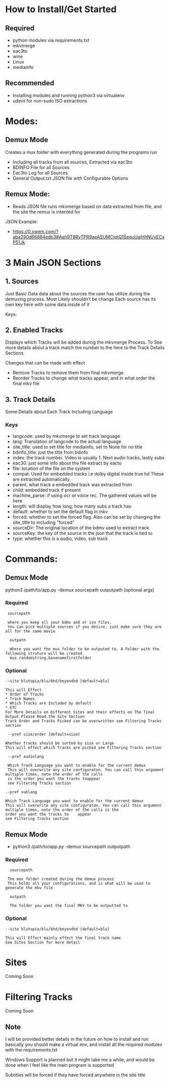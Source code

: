 # **How to Install/Get Started** 

## Required
  * python modules via requirements.txt 
  * mkvmerge
  * eac3to
  * wine
  * Linux
  * mediainfo

## Recommended

* Installing modules and running python3 via virtualenv
* udevil for non-sudo ISO extractions

# Modes: 

## Demux Mode

Creates a mux folder with everything generated during the programs run
* Including all tracks from all sources, Extracted via eac3to
* BDINFO File for all Sources
* Eac3to Log for all Sources
* General Output.txt JSON file with Configurable Options

## Remux Mode: 

* Reads JSON file runs mkvmerge based on data extracted from file, and the site the remux is intented for

JSON Example: 
*  https://0.xwem.com/?aba290d66884edb3#Aah9T8RyTPR9aeASUMCjqtQ1SequUajHhNUvECxP51Jk

# 3 Main JSON Sections

## 1. Sources

Just Basic Data data about the sources the user has utilize during the demuxing process. Most Likely shouldn’t be change
Each source has its own key here with some data inside of it

Keys:



## 2. Enabled Tracks

Displays which Tracks will be added during the mkvmerge Process. To See more details about a track match the number to the here to the Track Details Sections.

Changes that can be made with effect
* Remove Tracks to remove them from final mkvmerge
* Reorder Tracks to change what tracks appear, and in what order the final mkv file

## 3. Track Details


Some Details about Each Track
Including Language

### Keys
* langcode: used by mkvmerge to set track language
* lang: Translation of langcode to the actual language
* site_title: used to set title for mediainfo, set to None for no title
* bdinfo_title: just the title from bdinfo
* index: the track number. Video is usually 1. Next audio tracks, lastly subs
* eac30: just some info about the file extract by eacto
* file: location of the file on the system
* compat: Used for embedded tracks i.e dolby digital inside true hd
These are extracted automatically.
* parent: what track a embedded track was extracted from
* child: embedded track if present
* machine_parse: if using ocr or voice rec. The gathered values will be here
* length: will display how long, how many subs a track has
* default: whether to set the default flag in mkv
* forced: whether to set the forced flag. Also can be set by changing the site_title to including "forced" 
* sourceDir: The original location of the bdmv used to extract track
* sourceKey: the key of the source in the json that the track is tied to
* type: whether this is a audio, video, sub track
   

# Commands:

## Demux Mode
python3 /path/to/app.py -demux sourcepath outputpath [optional args]

### Required

```
 sourcepath 
 
 where you keep all your bdmv and or iso files.
 You can pick multiple sources if you desire, just make sure they are all for the same movie
```


```
  outpath
 
  Where you want the mux folder to be outputed to. A Folder with the following struture will be created
  mux.randomstring.basenamefirstfolder
```


### Optional

```
--site blutopia/blu/bhd/beyondhd [default=blu]

This will Effect
* Order of Tracks
* Track Names
* Which Tracks are Included by default
* ETC
For More Details on Different Sites and their effects on The final Output Please Read the Site Section
Track Order and Tracks Picked can be overwritten see Filtering Tracks section
```

```
 --pref size/order [default=size]
 
Whether tracks should be sorted by size or Large
This will effect which Tracks are picked see Filtering Tracks section
```


```
 --pref audiolang 
 
 Which Track Language you want to enable for the current demux
 This will overwrite any site configuraton. You can call this argument multiple times, note the order of the calls 
 is the order you want the tracks toappear
 see Filtering Tracks section
```
 
 ```
 --pref sublang 
 
 Which Track Language you want to enable for the current demux
 This will overwrite any site configuraton. You can call this argument multiple times, note the order of the calls is the 
 order you want the tracks to    appear
see Filtering Tracks section
```
 



## Remux Mode

* python3 /path/to/app.py -demux sourcepath outputpath

### Required
```
  sourcepath 
 
 The mux folder created during the demux process
 This holds all your configurations, and is what will be used to generate the mkv file
```


```
  outpath
  
  The folder you want the final MKV to be outputted to
```
### Optional

```
--site blutopia/blu/bhd/beyondhd [default=blu]

This will Effect mainly effect the final track name
See Sites Section for more detail
```



# Sites
Coming Soon

# Filtering Tracks
Coming Soon



## **Note**

I will be provided better details in the future on how to install and run
basically you should make a virtual env, and install all the required modules with the requirements.txt

Windows Support is planned but it might take me a while, and would be done when I feel like the main program is supported

Subtitles will be forced if they have forced anywhere in the site title




















